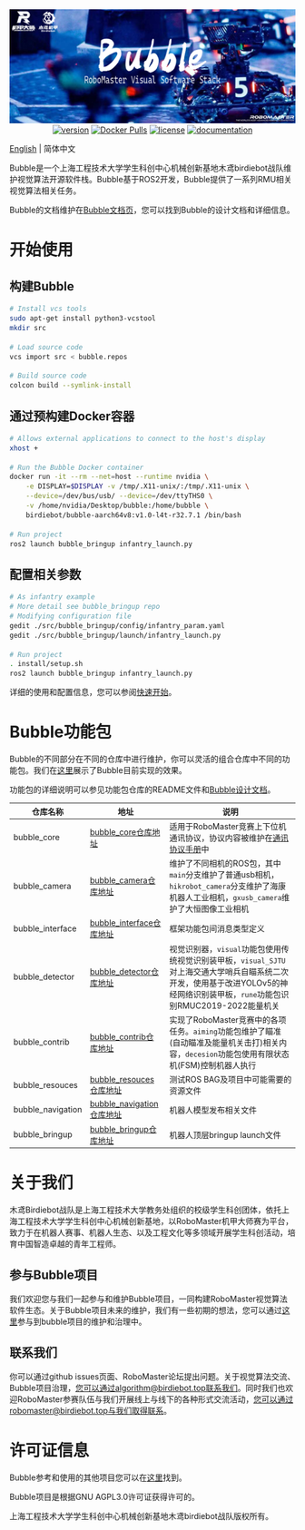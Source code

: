 
<div align="center">
<img src="cover.png"/>
<div>
    <a href=""><img src="https://img.shields.io/badge/Bubble-v1.0%20Developer%20Preview-blue" alt="version" /></a>
    <a href="https://hub.docker.com/repository/docker/birdiebot/bubble-aarch64v8"><img src="https://img.shields.io/docker/pulls/birdiebot/bubble-aarch64v8?logo=docker" alt="Docker Pulls"></a>
    <a href="https://www.gnu.org/licenses/agpl-3.0.en.html"><img src="https://img.shields.io/badge/license-GNU3.0-green" alt="license" /></a>
    <a href="https://birdiebot.github.io/bubble_documentation/"><img src="https://img.shields.io/badge/Documentation-completely-success" alt="documentation" /></a>
</div>
</div>

[English](../README.md) | 简体中文

Bubble是一个上海工程技术大学学生科创中心机械创新基地木鸢birdiebot战队维护视觉算法开源软件栈。Bubble基于ROS2开发，Bubble提供了一系列RMU相关视觉算法相关任务。  

Bubble的文档维护在[Bubble文档页](https://birdiebot.github.io/bubble_documentation/)，您可以找到Bubble的设计文档和详细信息。

# 开始使用
## 构建Bubble
```bash
# Install vcs tools
sudo apt-get install python3-vcstool
mkdir src

# Load source code
vcs import src < bubble.repos

# Build source code
colcon build --symlink-install
```
## 通过预构建Docker容器
```bash
# Allows external applications to connect to the host's display
xhost +

# Run the Bubble Docker container
docker run -it --rm --net=host --runtime nvidia \
    -e DISPLAY=$DISPLAY -v /tmp/.X11-unix/:/tmp/.X11-unix \
    --device=/dev/bus/usb/ --device=/dev/ttyTHS0 \
    -v /home/nvidia/Desktop/bubble:/home/bubble \
    birdiebot/bubble-aarch64v8:v1.0-l4t-r32.7.1 /bin/bash

# Run project
ros2 launch bubble_bringup infantry_launch.py
```
## 配置相关参数
```bash
# As infantry example
# More detail see bubble_bringup repo
# Modifying configuration file
gedit ./src/bubble_bringup/config/infantry_param.yaml
gedit ./src/bubble_bringup/launch/infantry_launch.py

# Run project
. install/setup.sh
ros2 launch bubble_bringup infantry_launch.py
```

详细的使用和配置信息，您可以参阅[快速开始](https://birdiebot.github.io/bubble_documentation/%E5%BF%AB%E9%80%9F%E5%BC%80%E5%A7%8B.html)。

# Bubble功能包
Bubble的不同部分在不同的仓库中进行维护，你可以灵活的组合仓库中不同的功能包。我们在[这里](https://birdiebot.github.io/bubble_documentation/getting_started/%E6%A8%A1%E5%9D%97%E8%BF%90%E8%A1%8C%E6%95%88%E6%9E%9C%E5%AE%9E%E4%BE%8B.html)展示了Bubble目前实现的效果。

功能包的详细说明可以参见功能包仓库的README文件和[Bubble设计文档](https://birdiebot.github.io/bubble_documentation/design/bubble%E6%A8%A1%E5%9D%97.html)。

|仓库名称 | 地址| 说明|
|---|---| --- |
|bubble_core|[bubble_core仓库地址](https://github.com/Birdiebot/bubble_core) | 适用于RoboMaster竞赛上下位机通讯协议，协议内容被维护在[通讯协议手册](https://birdiebot.github.io/bubble_documentation/guide/%E6%9C%A8%E9%B8%A2%E9%80%9A%E8%AE%AF%E5%8D%8F%E8%AE%AE.html)中 |
|bubble_camera|[bubble_camera仓库地址](https://github.com/Birdiebot/bubble_camera)| 维护了不同相机的ROS包，其中`main`分支维护了普通usb相机，`hikrobot_camera`分支维护了海康机器人工业相机，`gxusb_camera`维护了大恒图像工业相机 |
|bubble_interface|[bubble_interface仓库地址](https://github.com/Birdiebot/bubble_interface)|框架功能包间消息类型定义|
|bubble_detector|[bubble_detector仓库地址](https://github.com/Birdiebot/bubble_detector)|视觉识别器，`visual`功能包使用传统视觉识别装甲板，`visual_SJTU`对上海交通大学哨兵自瞄系统二次开发，使用基于改进YOLOv5的神经网络识别装甲板，`rune`功能包识别RMUC2019-2022能量机关|
|bubble_contrib|[bubble_contrib仓库地址](https://github.com/Birdiebot/bubble_contrib)|实现了RoboMaster竞赛中的各项任务。`aiming`功能包维护了瞄准(自动瞄准及能量机关击打)相关内容，`decesion`功能包使用有限状态机(FSM)控制机器人执行 |
|bubble_resouces|[bubble_resouces仓库地址](https://github.com/Birdiebot/bubble_resources)|测试ROS BAG及项目中可能需要的资源文件|
|bubble_navigation|[bubble_navigation仓库地址](https://github.com/Birdiebot/bubble_navigation)|机器人模型发布相关文件|
|bubble_bringup|[bubble_bringup仓库地址](https://github.com/Birdiebot/bubble_bringup)|机器人顶层bringup launch文件|



# 关于我们
木鸢Birdiebot战队是上海工程技术大学教务处组织的校级学生科创团体，依托上海工程技术大学学生科创中心机械创新基地，以RoboMaster机甲大师赛为平台，致力于在机器人赛事、机器人生态、以及工程文化等多领域开展学生科创活动，培育中国智造卓越的青年工程师。

## 参与Bubble项目
我们欢迎您与我们一起参与和维护Bubble项目，一同构建RoboMaster视觉算法软件生态。关于Bubble项目未来的维护，我们有一些初期的想法，您可以通过[这里](https://birdiebot.github.io/bubble_documentation/project/%E9%A1%B9%E7%9B%AE%E6%B2%BB%E7%90%86.html)参与到bubble项目的维护和治理中。

## 联系我们
你可以通过github issues页面、RoboMaster论坛提出问题。关于视觉算法交流、Bubble项目治理，您可以通过algorithm@birdiebot.top联系我们。同时我们也欢迎RoboMaster参赛队伍与我们开展线上与线下的各种形式交流活动，您可以通过robomaster@birdiebot.top与我们取得联系。


# 许可证信息
Bubble参考和使用的其他项目您可以在[这里](https://birdiebot.github.io/bubble_documentation/resources/%E7%9B%B8%E5%85%B3%E9%A1%B9%E7%9B%AE.html)找到。

Bubble项目是根据GNU AGPL3.0许可证获得许可的。

上海工程技术大学学生科创中心机械创新基地木鸢birdiebot战队版权所有。
